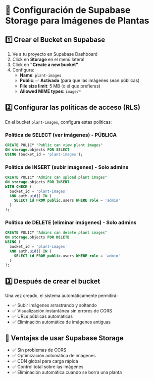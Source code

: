 # 📸 Configuración de Supabase Storage para Imágenes de Plantas

## 1️⃣ Crear el Bucket en Supabase

1. Ve a tu proyecto en Supabase Dashboard
2. Click en **Storage** en el menú lateral
3. Click en **"Create a new bucket"**
4. Configura:
   - **Name**: `plant-images`
   - **Public**: ✅ **Activado** (para que las imágenes sean públicas)
   - **File size limit**: 5 MB (o el que prefieras)
   - **Allowed MIME types**: `image/*`

## 2️⃣ Configurar las políticas de acceso (RLS)

En el bucket `plant-images`, configura estas políticas:

### Política de SELECT (ver imágenes) - PÚBLICA
```sql
CREATE POLICY "Public can view plant images"
ON storage.objects FOR SELECT
USING (bucket_id = 'plant-images');
```

### Política de INSERT (subir imágenes) - Solo admins
```sql
CREATE POLICY "Admins can upload plant images"
ON storage.objects FOR INSERT
WITH CHECK (
  bucket_id = 'plant-images' 
  AND auth.uid() IN (
    SELECT id FROM public.users WHERE role = 'admin'
  )
);
```

### Política de DELETE (eliminar imágenes) - Solo admins
```sql
CREATE POLICY "Admins can delete plant images"
ON storage.objects FOR DELETE
USING (
  bucket_id = 'plant-images'
  AND auth.uid() IN (
    SELECT id FROM public.users WHERE role = 'admin'
  )
);
```

## 3️⃣ Después de crear el bucket

Una vez creado, el sistema automáticamente permitirá:
- ✅ Subir imágenes arrastrando y soltando
- ✅ Visualización instantánea sin errores de CORS
- ✅ URLs públicas automáticas
- ✅ Eliminación automática de imágenes antiguas

## 🎯 Ventajas de usar Supabase Storage

- ✅ Sin problemas de CORS
- ✅ Optimización automática de imágenes
- ✅ CDN global para carga rápida
- ✅ Control total sobre las imágenes
- ✅ Eliminación automática cuando se borra una planta
